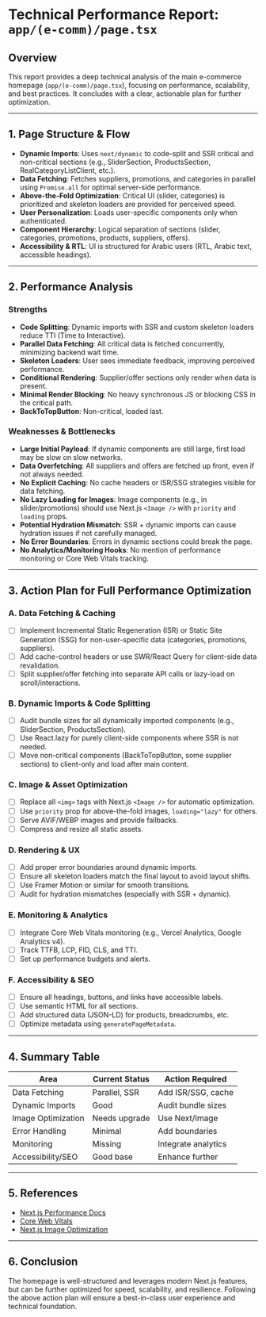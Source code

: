 # Technical Performance Report: `app/(e-comm)/page.tsx`

## Overview
This report provides a deep technical analysis of the main e-commerce homepage (`app/(e-comm)/page.tsx`), focusing on performance, scalability, and best practices. It concludes with a clear, actionable plan for further optimization.

---

## 1. Page Structure & Flow
- **Dynamic Imports**: Uses `next/dynamic` to code-split and SSR critical and non-critical sections (e.g., SliderSection, ProductsSection, RealCategoryListClient, etc.).
- **Data Fetching**: Fetches suppliers, promotions, and categories in parallel using `Promise.all` for optimal server-side performance.
- **Above-the-Fold Optimization**: Critical UI (slider, categories) is prioritized and skeleton loaders are provided for perceived speed.
- **User Personalization**: Loads user-specific components only when authenticated.
- **Component Hierarchy**: Logical separation of sections (slider, categories, promotions, products, suppliers, offers).
- **Accessibility & RTL**: UI is structured for Arabic users (RTL, Arabic text, accessible headings).

---

## 2. Performance Analysis
### Strengths
- **Code Splitting**: Dynamic imports with SSR and custom skeleton loaders reduce TTI (Time to Interactive).
- **Parallel Data Fetching**: All critical data is fetched concurrently, minimizing backend wait time.
- **Skeleton Loaders**: User sees immediate feedback, improving perceived performance.
- **Conditional Rendering**: Supplier/offer sections only render when data is present.
- **Minimal Render Blocking**: No heavy synchronous JS or blocking CSS in the critical path.
- **BackToTopButton**: Non-critical, loaded last.

### Weaknesses & Bottlenecks
- **Large Initial Payload**: If dynamic components are still large, first load may be slow on slow networks.
- **Data Overfetching**: All suppliers and offers are fetched up front, even if not always needed.
- **No Explicit Caching**: No cache headers or ISR/SSG strategies visible for data fetching.
- **No Lazy Loading for Images**: Image components (e.g., in slider/promotions) should use Next.js `<Image />` with `priority` and `loading` props.
- **Potential Hydration Mismatch**: SSR + dynamic imports can cause hydration issues if not carefully managed.
- **No Error Boundaries**: Errors in dynamic sections could break the page.
- **No Analytics/Monitoring Hooks**: No mention of performance monitoring or Core Web Vitals tracking.

---

## 3. Action Plan for Full Performance Optimization

### A. Data Fetching & Caching
- [ ] Implement Incremental Static Regeneration (ISR) or Static Site Generation (SSG) for non-user-specific data (categories, promotions, suppliers).
- [ ] Add cache-control headers or use SWR/React Query for client-side data revalidation.
- [ ] Split supplier/offer fetching into separate API calls or lazy-load on scroll/interactions.

### B. Dynamic Imports & Code Splitting
- [ ] Audit bundle sizes for all dynamically imported components (e.g., SliderSection, ProductsSection).
- [ ] Use React.lazy for purely client-side components where SSR is not needed.
- [ ] Move non-critical components (BackToTopButton, some supplier sections) to client-only and load after main content.

### C. Image & Asset Optimization
- [ ] Replace all `<img>` tags with Next.js `<Image />` for automatic optimization.
- [ ] Use `priority` prop for above-the-fold images, `loading="lazy"` for others.
- [ ] Serve AVIF/WEBP images and provide fallbacks.
- [ ] Compress and resize all static assets.

### D. Rendering & UX
- [ ] Add proper error boundaries around dynamic imports.
- [ ] Ensure all skeleton loaders match the final layout to avoid layout shifts.
- [ ] Use Framer Motion or similar for smooth transitions.
- [ ] Audit for hydration mismatches (especially with SSR + dynamic).

### E. Monitoring & Analytics
- [ ] Integrate Core Web Vitals monitoring (e.g., Vercel Analytics, Google Analytics v4).
- [ ] Track TTFB, LCP, FID, CLS, and TTI.
- [ ] Set up performance budgets and alerts.

### F. Accessibility & SEO
- [ ] Ensure all headings, buttons, and links have accessible labels.
- [ ] Use semantic HTML for all sections.
- [ ] Add structured data (JSON-LD) for products, breadcrumbs, etc.
- [ ] Optimize metadata using `generatePageMetadata`.

---

## 4. Summary Table
| Area                | Current Status | Action Required      |
|---------------------|---------------|---------------------|
| Data Fetching       | Parallel, SSR | Add ISR/SSG, cache  |
| Dynamic Imports     | Good          | Audit bundle sizes  |
| Image Optimization  | Needs upgrade | Use Next/Image      |
| Error Handling      | Minimal       | Add boundaries      |
| Monitoring          | Missing       | Integrate analytics |
| Accessibility/SEO   | Good base     | Enhance further     |

---

## 5. References
- [Next.js Performance Docs](https://nextjs.org/docs/advanced-features/measuring-performance)
- [Core Web Vitals](https://web.dev/vitals/)
- [Next.js Image Optimization](https://nextjs.org/docs/pages/api-reference/components/image)

---

## 6. Conclusion
The homepage is well-structured and leverages modern Next.js features, but can be further optimized for speed, scalability, and resilience. Following the above action plan will ensure a best-in-class user experience and technical foundation.
